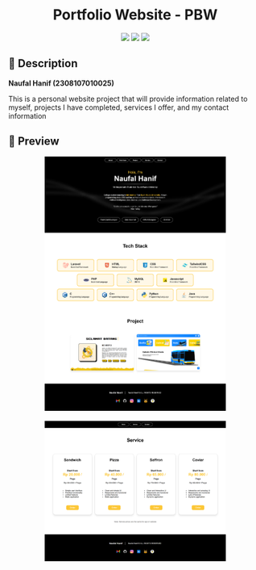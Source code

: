 <!-- Title -->
<div align="center">
    <h1>Portfolio Website - PBW</h1>
</div>

<!-- Badges -->
<div align="center">
    <img src="https://img.shields.io/badge/JavaScript-323330?style=for-the-badge&logo=javascript&logoColor=F7DF1E" /> 
    <img src="https://img.shields.io/badge/HTML5-E34F26?style=for-the-badge&logo=html5&logoColor=white" /> 
    <img src="https://img.shields.io/badge/CSS3-1572B6?style=for-the-badge&logo=css3&logoColor=white" /> 
</div>

<!-- Descriptions -->
<h2>
    📝 Description
</h2>

<b>Naufal Hanif (2308107010025)</b>

This is a personal website project that will provide information related to myself, projects I have completed, services I offer, and my contact information

<!-- Preview -->
<h2>
    📸 Preview
</h2>

<div align="center">
    <img src="https://github.com/naufalhanif25/pbw-portfolio-web/blob/main/page1.png" style="width: 360px; max-width: 100%;" /> 
    <br><br>
    <img src="https://github.com/naufalhanif25/pbw-portfolio-web/blob/main/page2.png" style="width: 360px; max-width: 100%;" /> 
</div>